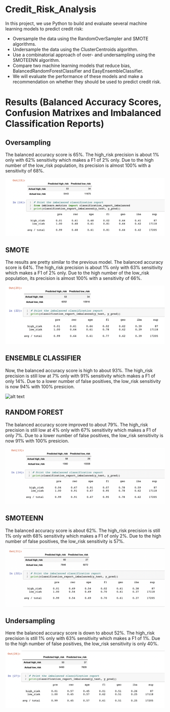 # Credit_Risk_Analysis

In this project, we use Python to build and evaluate several machine learning models to predict credit risk:

- Oversample the data using the RandomOverSampler and SMOTE algorithms.
- Undersample the data using the ClusterCentroids algorithm.
- Use a combinatorial approach of over- and undersampling using the SMOTEENN algorithm.
- Compare two machine learning models that reduce bias, BalancedRandomForestClassifier and EasyEnsembleClassifier.
- We will evaluate the performance of these models and make a recommendation on whether they should be used to predict credit risk.

# Results (Balanced Accuracy Scores, Confusion Matrixes and Imbalanced Classification Reports)

## Oversampling
The balanced accuracy score is 65%.
The high_risk precision is about 1% only with 62% sensitivity which makes a F1 of 2% only.
Due to the high number of the low_risk population, its precision is almost 100% with a sensitivity of 68%.

![alt text](https://github.com/Susanaecorreia/Credit_Risk_Analysis/blob/main/linear_regression_salary/Oversampling.png)

## SMOTE
The results are pretty similar to the previous model.
The balanced accuracy score is 64%.
The high_risk precision is about 1% only with 63% sensitivity which makes a F1 of 2% only.
Due to the high number of the low_risk population, its precision is almost 100% with a sensitivity of 66%.

![alt text](https://github.com/Susanaecorreia/Credit_Risk_Analysis/blob/main/linear_regression_salary/SMOTE.png)

## ENSEMBLE CLASSIFIER
Now, the balanced accuracy score is high to about 93%.
The high_risk precision is still low at 7% only with 91% sensitivity which makes a F1 of only 14%.
Due to a lower number of false positives, the low_risk sensitivity is now 94% with 100% presicion.

![alt text](https://github.com/Susanaecorreia/Credit_Risk_Analysis/blob/main/linear_regression_salary/EmsembleClassifier.png)

## RANDOM FOREST
The balanced accuracy score improved to about 79%.
The high_risk precision is still low at 4% only with 67% sensitivity which makes a F1 of only 7%.
Due to a lower number of false positives, the low_risk sensitivity is now 91% with 100% presicion.

![alt text](https://github.com/Susanaecorreia/Credit_Risk_Analysis/blob/main/linear_regression_salary/BalancedRandomForest.png)

## SMOTEENN
The balanced accuracy score is about 62%.
The high_risk precision is still 1% only with 68% sensitivity which makes a F1 of only 2%.
Due to the high number of false positives, the low_risk sensitivity is 57%.

![alt text](https://github.com/Susanaecorreia/Credit_Risk_Analysis/blob/main/linear_regression_salary/CombOverUnder.png)

## Undersampling
Here the balanced accuracy score is down to about 52%.
The high_risk precision is still 1% only with 63% sensitivity which makes a F1 of 1%.
Due to the high number of false positives, the low_risk sensitivity is only 40%.

![alt text](https://github.com/Susanaecorreia/Credit_Risk_Analysis/blob/main/linear_regression_salary/Undersampling.png)






